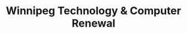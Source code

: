 ---
title: "Winnipeg Technology & Computer Renewal"
url: /winnipeg/winnipeg-technology-und-computer-renewal/
shop: Computer
---
